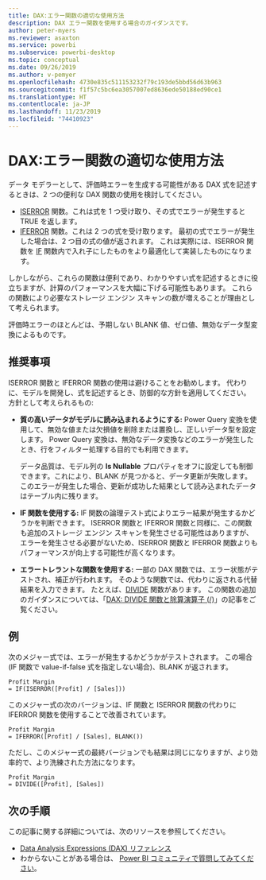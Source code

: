 ```yaml
---
title: DAX:エラー関数の適切な使用方法
description: DAX エラー関数を使用する場合のガイダンスです。
author: peter-myers
ms.reviewer: asaxton
ms.service: powerbi
ms.subservice: powerbi-desktop
ms.topic: conceptual
ms.date: 09/26/2019
ms.author: v-pemyer
ms.openlocfilehash: 4730e835c511153232f79c193de5bbd56d63b963
ms.sourcegitcommit: f1f57c5bc6ea3057007ed8636ede50188ed90ce1
ms.translationtype: HT
ms.contentlocale: ja-JP
ms.lasthandoff: 11/23/2019
ms.locfileid: "74410923"
---
```

# <a name="dax-appropriate-use-of-error-functions"></a>DAX:エラー関数の適切な使用方法

データ モデラーとして、評価時エラーを生成する可能性がある DAX 式を記述するときは、2 つの便利な DAX 関数の使用を検討してください。

- [ISERROR](/dax/iserror-function-dax) 関数。これは式を 1 つ受け取り、その式でエラーが発生すると TRUE を返します。
- [IFERROR](/dax/iferror-function-dax) 関数。これは 2 つの式を受け取ります。 最初の式でエラーが発生した場合は、2 つ目の式の値が返されます。 これは実際には、ISERROR 関数を [IF](/dax/if-function-dax) 関数内で入れ子にしたものをより最適化して実装したものになります。

しかしながら、これらの関数は便利であり、わかりやすい式を記述するときに役立ちますが、計算のパフォーマンスを大幅に下げる可能性もあります。 これらの関数により必要なストレージ エンジン スキャンの数が増えることが理由として考えられます。

評価時エラーのほとんどは、予期しない BLANK 値、ゼロ値、無効なデータ型変換によるものです。

## <a name="recommendations"></a>推奨事項

ISERROR 関数と IFERROR 関数の使用は避けることをお勧めします。 代わりに、モデルを開発し、式を記述するとき、防御的な方針を適用してください。 方針として考えられるもの:

- **質の高いデータがモデルに読み込まれるようにする:** Power Query 変換を使用して、無効な値または欠損値を削除または置換し、正しいデータ型を設定します。 Power Query 変換は、無効なデータ変換などのエラーが発生したとき、行をフィルター処理する目的でも利用できます。

    データ品質は、モデル列の **Is Nullable** プロパティをオフに設定しても制御できます。これにより、BLANK が見つかると、データ更新が失敗します。 このエラーが発生した場合、更新が成功した結果として読み込まれたデータはテーブル内に残ります。
- **IF 関数を使用する:** IF 関数の論理テスト式によりエラー結果が発生するかどうかを判断できます。 ISERROR 関数と IFERROR 関数と同様に、この関数も追加のストレージ エンジン スキャンを発生させる可能性はありますが、エラーを発生させる必要がないため、ISERROR 関数と IFERROR 関数よりもパフォーマンスが向上する可能性が高くなります。
- **エラートレラントな関数を使用する:** 一部の DAX 関数では、エラー状態がテストされ、補正が行われます。 そのような関数では、代わりに返される代替結果を入力できます。 たとえば、[DIVIDE](/dax/divide-function-dax) 関数があります。 この関数の追加のガイダンスについては、「[DAX: DIVIDE 関数と除算演算子 (/)](dax-divide-function-operator.md)」の記事をご覧ください。

## <a name="example"></a>例

次のメジャー式では、エラーが発生するかどうかがテストされます。 この場合 (IF 関数で value-if-false 式を指定しない場合)、BLANK が返されます。

```dax
Profit Margin
= IF(ISERROR([Profit] / [Sales]))
```

このメジャー式の次のバージョンは、IF 関数と ISERROR 関数の代わりに IFERROR 関数を使用することで改善されています。

```dax
Profit Margin
= IFERROR([Profit] / [Sales], BLANK())
```

ただし、このメジャー式の最終バージョンでも結果は同じになりますが、より効率的で、より洗練された方法になります。

```dax
Profit Margin
= DIVIDE([Profit], [Sales])
```

## <a name="next-steps"></a>次の手順

この記事に関する詳細については、次のリソースを参照してください。

- [Data Analysis Expressions (DAX) リファレンス](/dax/)
- わからないことがある場合は、 [Power BI コミュニティで質問してみてください](https://community.powerbi.com/)。
